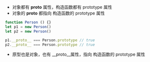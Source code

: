 - 对象都有 __proto__ 属性，构造函数都有 prototype 属性
- 对象的 __proto__ 都指向 构造函数的 prototype 属性
```JavaScript
function Person () {}
let p1 = new Person()
let p2 = new Person()

p1.__proto__ === Person.prototype // true
p2.__proto__ === Person.prototype // true
```

- 原型也是对象，也有 __proto__属性，指向 构造函数的 prototype 属性
```JavaScript

```

